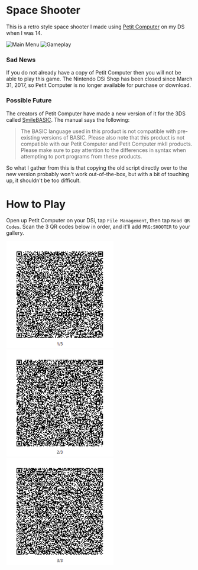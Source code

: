 # Space Shooter
This is a retro style space shooter I made using [Petit Computer](https://en.wikipedia.org/wiki/Petit_Computer) on my DS when I was 14.

<img src="https://cdn.discordapp.com/attachments/498511734366011403/633738279384121344/20191015_114855.jpg" alt="Main Menu" width="400">  <img src="https://cdn.discordapp.com/attachments/498511734366011403/633785006308982801/20191015_145507.jpg" alt="Gameplay" width="400">

### Sad News
If you do not already have a copy of Petit Computer then you will not be able to play this game. The Nintendo DSi Shop has been closed since March 31, 2017, so Petit Computer is no longer available for purchase or download.
### Possible Future
The creators of Petit Computer have made a new version of it for the 3DS called [SmileBASIC](https://www.nintendo.com/games/detail/smilebasic-3ds/#game-info). The manual says the following:
>The BASIC language used in this product is not compatible with pre-existing versions of BASIC. Please also note that this product is not compatible with our Petit Computer and Petit Computer mkII products. Please make sure to pay attention to the differences in syntax when attempting to port programs from these products.

So what I gather from this is that copying the old script directly over to the new version probably won't work out-of-the-box, but with a bit of touching up, it shouldn't be too difficult.

# How to Play
Open up Petit Computer on your DSi, tap `File Management`, then tap `Read QR Codes`. Scan the 3 QR codes below in order, and it'll add `PRG:SHOOTER` to your gallery.

![QR1](packaged/QR1.png)![QR2](packaged/QR2.png)![QR3](packaged/QR3.png)
